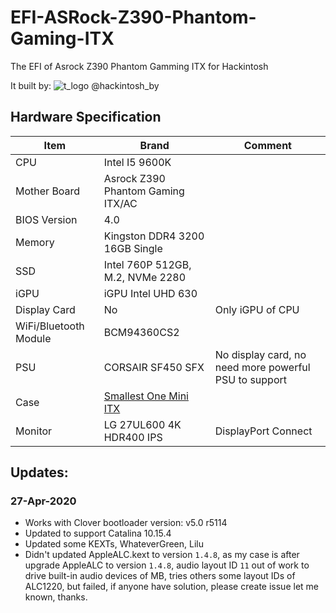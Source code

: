 # EFI-ASRock-Z390-Phantom-Gaming-ITX
The EFI of Asrock Z390 Phantom Gamming ITX for Hackintosh

It built by: ![t_logo](https://user-images.githubusercontent.com/6239630/73442546-179b4b80-4366-11ea-9a1e-1e96102aa86c.png) @hackintosh_by 

## Hardware Specification
| Item | Brand | Comment |
| --- | --- | --- |
| CPU | Intel I5 9600K | |
| Mother Board | Asrock Z390 Phantom Gaming ITX/AC | |
| BIOS Version | 4.0 | |
| Memory | Kingston DDR4 3200 16GB Single | |
| SSD | Intel 760P 512GB, M.2, NVMe 2280 | |
| iGPU | iGPU Intel UHD 630 | |
| Display Card | No | Only iGPU of CPU |
| WiFi/Bluetooth Module | BCM94360CS2 | |
| PSU | CORSAIR SF450 SFX | No display card, no need more powerful PSU to support |
| Case | [ Smallest One Mini ITX](https://item.taobao.com/item.htm?spm=a1z09.2.0.0.3c192e8dGWPwJN&id=558710712904&_u=gb7ctd3e108) | |
| Monitor | LG 27UL600 4K HDR400 IPS | DisplayPort Connect |


## Updates:

### 27-Apr-2020
- Works with Clover bootloader version: v5.0 r5114
- Updated to support Catalina 10.15.4
- Updated some KEXTs, WhateverGreen, Lilu
- Didn't updated AppleALC.kext to version `1.4.8`, as my case is after upgrade AppleALC to version `1.4.8`, audio layout ID `11` out of work to drive built-in audio devices of MB, tries others some layout IDs of ALC1220, but failed, if anyone have solution, please create issue let me known, thanks.
